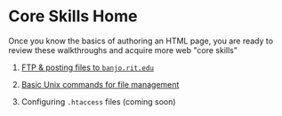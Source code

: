 # Core Skills Home

Once you know the basics of authoring an HTML page, you are ready to review these walkthroughs and acquire more web "core skills"

1. [FTP & posting files to `banjo.rit.edu`](ftp-upload-walkthrough.md)

2. [Basic Unix commands for file management](unix-command-line-intro.md)

3. Configuring `.htaccess` files (coming soon)
